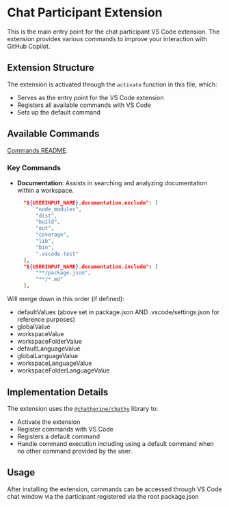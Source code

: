 # Chat Participant Extension

This is the main entry point for the chat participant VS Code extension. The extension provides various commands to improve your interaction with GitHub Copilot.

## Extension Structure

The extension is activated through the `activate` function in this file, which:
- Serves as the entry point for the VS Code extension
- Registers all available commands with VS Code
- Sets up the default command

## Available Commands
[Commands README](/src/commands/README.md).

### Key Commands
- **Documentation**: Assists in searching and analyzing documentation within a workspace.
  ```json
    "${USERINPUT_NAME}.documentation.exclude": [
        "node_modules",
        "dist",
        "build",
        "out",
        "coverage",
        "lib",
        "bin",
        ".vscode-test"
    ],
    "${USERINPUT_NAME}.documentation.include": [
        "**/package.json",
        "**/*.md"
    ],
  ```
Will merge down in this order (if defined):
- defaultValues (above set in package.json AND .vscode/settings.json for reference purposes)
- globalValue
- workspaceValue
- workspaceFolderValue
- defaultLanguageValue
- globalLanguageValue
- workspaceLanguageValue
- workspaceFolderLanguageValue

## Implementation Details

The extension uses the [`@chatherine/chathy`](https://github.com/WillWillman/chatherine/tree/main/chathy) library to:
- Activate the extension
- Register commands with VS Code
- Registers a default command
- Handle command execution including using a default command when no other command provided by the user.

## Usage

After installing the extension, commands can be accessed through VS Code chat window via the participant registered via the root package.json

